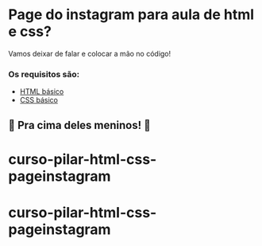 

# Page do instagram para aula de html e css? 

Vamos deixar de falar e colocar a mão no código!

### Os requisitos são:

* [HTML básico](https://www.w3schools.com/html/)
* [CSS básico](https://developer.mozilla.org/pt-BR/docs/Web/CSS)

## 🚀 Pra cima deles meninos! 🚀
# curso-pilar-html-css-pageinstagram
# curso-pilar-html-css-pageinstagram
